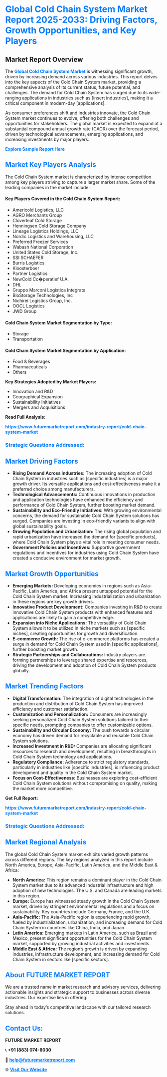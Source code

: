 <h1 style="color: #007BFF;">Global Cold Chain System Market Report 2025-2033: Driving Factors, Growth Opportunities, and Key Players</h1>

<section id="overview">
<h2>Market Report Overview</h2>
<p>The <a href="https://www.futuremarketreport.com/industry-report/cold-chain-system-market" style="color: #007BFF; text-decoration: none;"><strong>Global Cold Chain System Market</strong></a> is witnessing significant growth, driven by increasing demand across various industries. This report delves into the key aspects of the Cold Chain System market, providing a comprehensive analysis of its current status, future potential, and challenges. The demand for Cold Chain System has surged due to its wide-ranging applications in industries such as [insert industries], making it a critical component in modern-day [applications].</p>
<p>As consumer preferences shift and industries innovate, the Cold Chain System market continues to evolve, offering both challenges and opportunities for stakeholders. The global market is expected to expand at a substantial compound annual growth rate (CAGR) over the forecast period, driven by technological advancements, emerging applications, and increasing investments by major players.</p>
</section>

<section id="overview">
<p><a href="https://www.futuremarketreport.com/request-sample/reportId=101723" style="color: #007BFF; text-decoration: none;"><strong>Explore Sample Report Here</strong></a></p>
</section>

<section id="key-players">
<h2 style="color: #007BFF;">Market Key Players Analysis</h2>
<p>The Cold Chain System market is characterized by intense competition among key players striving to capture a larger market share. Some of the leading companies in the market include:</p>
<h4>Key Players Covered in the Cold Chain System Report:</h4>
<ul><li>Americold Logistics, LLC</li><li>AGRO Merchants Group</li><li>Cloverleaf Cold Storage</li><li>Henningsen Cold Storage Company</li><li>Lineage Logistics Holdings, LLC</li><li>Nordic Logistics and Warehousing, LLC</li><li>Preferred Freezer Services</li><li>Wabash National Corporation</li><li>United States Cold Storage, Inc.</li><li>SSI SCHAEFER</li><li>Burris Logistics</li><li>Kloosterboer</li><li>Partner Logistics</li><li>NewCold Co�peratief U.A.</li><li>DHL</li><li>Gruppo Marconi Logistica Integrata</li><li>BioStorage Technologies, Inc</li><li>Nichirei Logistics Group, Inc.</li><li>OOCL Logistics</li><li>JWD Group</li></ul>
<h4>Cold Chain System Market Segmentation by Type:</h4>
<ul><li>Storage</li><li>Transportation</li></ul>

<h4>Cold Chain System Market Segmentation by Application:</h4>
<ul><li>Food &amp; Beverages</li><li>Pharmaceuticals</li><li>Others</li></ul>
<p><strong>Key Strategies Adopted by Market Players:</strong></p>
<ul>
<li>Innovation and R&D</li>
<li>Geographical Expansion</li>
<li>Sustainability Initiatives</li>
<li>Mergers and Acquisitions</li>
</ul>
</section>

<section>
<p><strong>Read Full Analysis: </strong></p><a href="https://www.futuremarketreport.com/industry-report/cold-chain-system-market" style="color: #007BFF; text-decoration: none;"><strong>https://www.futuremarketreport.com/industry-report/cold-chain-system-market</strong></a>
<h3 style="color: #007BFF;">Strategic Questions Addressed:</h3>
</section>

<section id="driving-factors">
<h2 style="color: #007BFF;">Market Driving Factors</h2>
<ul>
<li><strong>Rising Demand Across Industries:</strong> The increasing adoption of Cold Chain System in industries such as [specific industries] is a major growth driver. Its versatile applications and cost-effectiveness make it a preferred choice among manufacturers.</li>
<li><strong>Technological Advancements:</strong> Continuous innovations in production and application technologies have enhanced the efficiency and performance of Cold Chain System, further boosting market demand.</li>
<li><strong>Sustainability and Eco-Friendly Initiatives:</strong> With growing environmental concerns, the demand for sustainable Cold Chain System solutions has surged. Companies are investing in eco-friendly variants to align with global sustainability goals.</li>
<li><strong>Growing Population and Urbanization:</strong> The rising global population and rapid urbanization have increased the demand for [specific products], where Cold Chain System plays a vital role in meeting consumer needs.</li>
<li><strong>Government Policies and Incentives:</strong> Supportive government regulations and incentives for industries using Cold Chain System have created a conducive environment for market growth.</li>
</ul>
</section>

<section id="growth-opportunities">
<h2 style="color: #007BFF;">Market Growth Opportunities</h2>
<ul>
<li><strong>Emerging Markets:</strong> Developing economies in regions such as Asia-Pacific, Latin America, and Africa present untapped potential for the Cold Chain System market. Increasing industrialization and urbanization in these regions are key growth drivers.</li>
<li><strong>Innovative Product Development:</strong> Companies investing in R&D to create innovative Cold Chain System products with enhanced features and applications are likely to gain a competitive edge.</li>
<li><strong>Expansion into Niche Applications:</strong> The versatility of Cold Chain System allows it to be utilized in niche markets such as [specific niches], creating opportunities for growth and diversification.</li>
<li><strong>E-commerce Growth:</strong> The rise of e-commerce platforms has created a surge in demand for Cold Chain System used in [specific applications], further boosting market growth.</li>
<li><strong>Strategic Partnerships and Collaborations:</strong> Industry players are forming partnerships to leverage shared expertise and resources, driving the development and adoption of Cold Chain System products globally.</li>
</ul>
</section>

<section id="trending-factors">
<h2 style="color: #007BFF;">Market Trending Factors</h2>
<ul>
<li><strong>Digital Transformation:</strong> The integration of digital technologies in the production and distribution of Cold Chain System has improved efficiency and customer satisfaction.</li>
<li><strong>Customization and Personalization:</strong> Consumers are increasingly seeking personalized Cold Chain System solutions tailored to their specific needs, prompting companies to offer customizable options.</li>
<li><strong>Sustainability and Circular Economy:</strong> The push towards a circular economy has driven demand for recyclable and reusable Cold Chain System solutions.</li>
<li><strong>Increased Investment in R&D:</strong> Companies are allocating significant resources to research and development, resulting in breakthroughs in Cold Chain System technology and applications.</li>
<li><strong>Regulatory Compliance:</strong> Adherence to strict regulatory standards, particularly in industries like [specific industries], is influencing product development and quality in the Cold Chain System market.</li>
<li><strong>Focus on Cost-Effectiveness:</strong> Businesses are exploring cost-efficient Cold Chain System solutions without compromising on quality, making the market more competitive.</li>
</ul>
</section>

<section>
<p><strong>Get Full Report: </strong></p><a href="https://www.futuremarketreport.com/industry-report/cold-chain-system-market" style="color: #007BFF; text-decoration: none;"><strong>https://www.futuremarketreport.com/industry-report/cold-chain-system-market</strong></a>
<h3 style="color: #007BFF;">Strategic Questions Addressed:</h3>
</section>


<section id="regional-analysis">
<h2 style="color: #007BFF;">Market Regional Analysis</h2>
<p>The global Cold Chain System market exhibits varied growth patterns across different regions. The key regions analyzed in this report include North America, Europe, Asia-Pacific, Latin America, and the Middle East & Africa:</p>
<ul>
<li><strong>North America:</strong> This region remains a dominant player in the Cold Chain System market due to its advanced industrial infrastructure and high adoption of new technologies. The U.S. and Canada are leading markets in this region.</li>
<li><strong>Europe:</strong> Europe has witnessed steady growth in the Cold Chain System market, driven by stringent environmental regulations and a focus on sustainability. Key countries include Germany, France, and the U.K.</li>
<li><strong>Asia-Pacific:</strong> The Asia-Pacific region is experiencing rapid growth, fueled by industrialization, urbanization, and increasing demand for Cold Chain System in countries like China, India, and Japan.</li>
<li><strong>Latin America:</strong> Emerging markets in Latin America, such as Brazil and Mexico, present significant opportunities for the Cold Chain System market, supported by growing industrial activities and investments.</li>
<li><strong>Middle East & Africa:</strong> The region’s growth is driven by expanding industries, infrastructure development, and increasing demand for Cold Chain System in sectors like [specific sectors].</li>
</ul>
</section>

<footer>
<h2 style="color: #007BFF;">About FUTURE MARKET REPORT</h2>
<p>We are a trusted name in market research and advisory services, delivering actionable insights and strategic support to businesses across diverse industries. Our expertise lies in offering:</p>

<p>Stay ahead in today’s competitive landscape with our tailored research solutions.</p>

<h2 style="color: #007BFF;">Contact Us:</h2>
<p><strong>FUTURE MARKET REPORT</strong></p>
<p>📞 <strong>+91 (883) 074-8030</strong></p>
<p>📧 <strong><a href="mailto:help@futuremarketreport.com" style="color: #007BFF;">help@futuremarketreport.com</a></strong></p>
<p>🌐 <strong><a href="https://www.futuremarketreport.com/" style="color: #007BFF;">Visit Our Website</a></strong></p>
</footer>